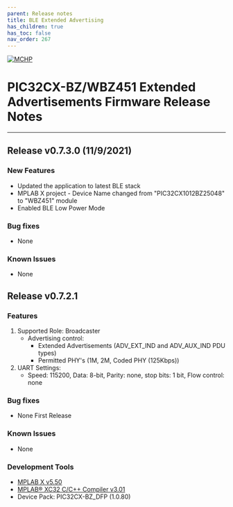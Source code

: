 ```yaml
---
parent: Release notes
title: BLE Extended Advertising
has_children: true
has_toc: false
nav_order: 267
---
```


[![MCHP](https://www.microchip.com/ResourcePackages/Microchip/assets/dist/images/logo.png)](https://www.microchip.com)
# PIC32CX-BZ/WBZ451 Extended Advertisements Firmware Release Notes
____
## **Release v0.7.3.0** (11/9/2021)

### New Features
+ Updated the application to latest BLE stack
+ MPLAB X project - Device Name changed from "PIC32CX1012BZ25048"  to "WBZ451" module
+ Enabled BLE Low Power Mode

### Bug fixes
- None

### Known Issues
- None

## Release v0.7.2.1

### Features
1. Supported Role: Broadcaster
   - Advertising control:
     - Extended Advertisements (ADV_EXT_IND and ADV_AUX_IND PDU types)
     - Permitted PHY's (1M, 2M, Coded PHY (125Kbps))
2. UART Settings:
   - Speed: 115200, Data: 8-bit, Parity: none, stop bits: 1 bit, Flow control: none


### Bug fixes
- None First Release

### Known Issues
- None

### Development Tools
- [MPLAB X v5.50]((https://www.microchip.com/en-us/development-tools-tools-and-software/mplab-xc-compilers))
- [MPLAB® XC32 C/C++ Compiler v3.01](https://www.microchip.com/mplab/compilers)
- Device Pack: PIC32CX-BZ_DFP (1.0.80)
